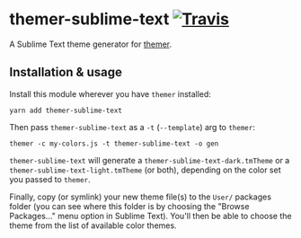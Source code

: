 # themer-sublime-text [![Travis](https://img.shields.io/travis/mjswensen/themer-sublime-text.svg)](https://travis-ci.org/mjswensen/themer-sublime-text)

A Sublime Text theme generator for [themer](https://github.com/mjswensen/themer).

## Installation & usage

Install this module wherever you have `themer` installed:

    yarn add themer-sublime-text

Then pass `themer-sublime-text` as a `-t` (`--template`) arg to `themer`:

    themer -c my-colors.js -t themer-sublime-text -o gen

`themer-sublime-text` will generate a `themer-sublime-text-dark.tmTheme` or a `themer-sublime-text-light.tmTheme` (or both), depending on the color set you passed to `themer`.

Finally, copy (or symlink) your new theme file(s) to the `User/` packages folder (you can see where this folder is by choosing the "Browse Packages..." menu option in Sublime Text). You'll then be able to choose the theme from the list of available color themes.
